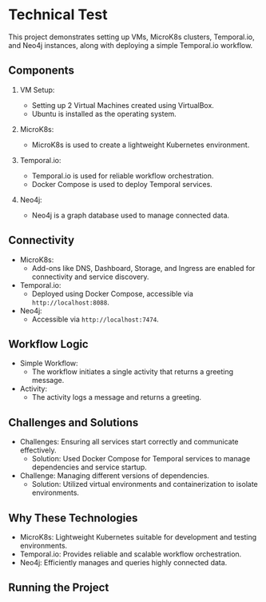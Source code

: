 # Technical Test

This project demonstrates setting up VMs, MicroK8s clusters, Temporal.io, and Neo4j instances, along with deploying a simple Temporal.io workflow.

## Components

1. VM Setup:
   - Setting up 2 Virtual Machines created using VirtualBox.
   - Ubuntu is installed as the operating system.

2. MicroK8s:
   - MicroK8s is used to create a lightweight Kubernetes environment.

3. Temporal.io:
   - Temporal.io is used for reliable workflow orchestration.
   - Docker Compose is used to deploy Temporal services.

4. Neo4j:
   - Neo4j is a graph database used to manage connected data.

## Connectivity

- MicroK8s:
  - Add-ons like DNS, Dashboard, Storage, and Ingress are enabled for connectivity and service discovery.
- Temporal.io:
  - Deployed using Docker Compose, accessible via `http://localhost:8088`.
- Neo4j:
  - Accessible via `http://localhost:7474`.

## Workflow Logic

- Simple Workflow:
  - The workflow initiates a single activity that returns a greeting message.
- Activity:
  - The activity logs a message and returns a greeting.

## Challenges and Solutions

- Challenges: Ensuring all services start correctly and communicate effectively.
  - Solution: Used Docker Compose for Temporal services to manage dependencies and service startup.
- Challenge: Managing different versions of dependencies.
  - Solution: Utilized virtual environments and containerization to isolate environments.

## Why These Technologies

- MicroK8s: Lightweight Kubernetes suitable for development and testing environments.
- Temporal.io: Provides reliable and scalable workflow orchestration.
- Neo4j: Efficiently manages and queries highly connected data.

## Running the Project


